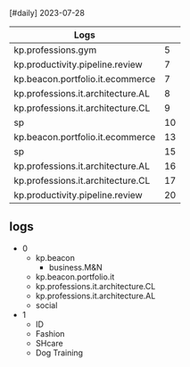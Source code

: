 [#daily]
2023-07-28

| Logs                              |     |
| --------------------------------- | --- |
| kp.professions.gym                | 5   |
| kp.productivity.pipeline.review   | 7   |
| kp.beacon.portfolio.it.ecommerce  | 7   |
| kp.professions.it.architecture.AL | 8   |
| kp.professions.it.architecture.CL | 9   |
| sp                                | 10  |
| kp.beacon.portfolio.it.ecommerce  | 13  |
| sp                                | 15  |
| kp.professions.it.architecture.AL | 16  |
| kp.professions.it.architecture.CL | 17  |
| kp.productivity.pipeline.review   | 20  | 

## logs
- 0
	- kp.beacon
		- business.M&N
	- kp.beacon.portfolio.it
	- kp.professions.it.architecture.CL
	- kp.professions.it.architecture.AL
	- social
- 1
	- ID
	- Fashion
	- SHcare
	- Dog Training


